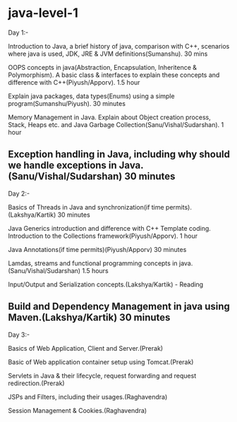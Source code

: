 ﻿# java-level-1
 
Day 1:-

Introduction to Java, a brief history of java, comparison with C++, scenarios where java is used, JDK, JRE & JVM definitions(Sumanshu). 30 mins

OOPS concepts in java(Abstraction, Encapsulation, Inheritence & Polymorphism). A basic class & interfaces to explain these concepts and difference with C++(Piyush/Apporv). 1.5 hour

Explain java packages, data types(Enums) using a simple program(Sumanshu/Piyush). 30 minutes

Memory Management in Java. Explain about Object creation process, Stack, Heaps etc. and Java Garbage Collection(Sanu/Vishal/Sudarshan). 1 hour 

Exception handling in Java, including why should we handle exceptions in Java.(Sanu/Vishal/Sudarshan) 30 minutes
----------------------------------------------------------------------------------

Day 2:-

Basics of Threads in Java and synchronization(if time permits).(Lakshya/Kartik) 30 minutes

Java Generics introduction and difference with C++ Template coding. Introduction to the Collections framework(Piyush/Apporv). 1 hour

Java Annotations(if time permits)(Piyush/Apporv) 30  minutes

Lamdas, streams and functional programming concepts in java.(Sanu/Vishal/Sudarshan) 1.5 hours

Input/Output and Serialization concepts.(Lakshya/Kartik) - Reading

Build and Dependency Management in java using Maven.(Lakshya/Kartik) 30 minutes
----------------------------------------------------------------------------------
Day 3:-

Basics of Web Application, Client and Server.(Prerak)

Basic of Web application container setup using Tomcat.(Prerak)

Servlets in Java & their lifecycle, request forwarding and request redirection.(Prerak)

JSPs and Filters, including their usages.(Raghavendra)

Session Management & Cookies.(Raghavendra)

